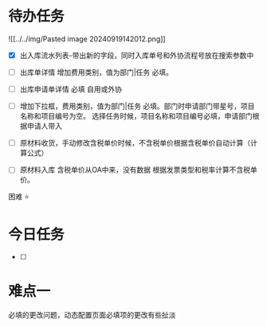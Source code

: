# 待办任务
![[../../img/Pasted image 20240919142012.png]]

- [x] 出入库流水列表-带出新的字段，同时入库单号和外协流程号放在搜索参数中

- [ ] 出库单详情 增加费用类别，值为部门|任务 必填。

- [ ] 出库申请单详情 必填 自用或外协
- [ ] 增加下拉框，费用类别，值为部门|任务 必填。部门时申请部门带星号，项目名称和项目编号为空。 选择任务时候，项目名称和项目编号必填，申请部门根据申请人带入

- [ ] 原材料收货，手动修改含税单价时候，不含税单价根据含税单价自动计算（计算公式）

- [ ] 原材料入库 含税单价从OA中来，没有数据 根据发票类型和税率计算不含税单价。

困难
⭐

# 今日任务
- [ ] 



# 难点一
必填的更改问题，动态配置页面必填项的更改有些扯淡